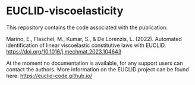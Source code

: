 # EUCLID-viscoelasticity
This repository contains the code associated with the publication:

Marino, E., Flaschel, M., Kumar, S., & De Lorenzis, L. (2022). Automated identification of linear viscoelastic constitutive laws with EUCLID. <a href="https://doi.org/10.1016/j.mechmat.2023.104643" target="_blank">https://doi.org/10.1016/j.mechmat.2023.104643</a>  

At the moment no documentation is available, for any support users can contact the authors. 
More information on the EUCLID project can be found here: <a href="https://euclid-code.github.io/" target="_blank">https://euclid-code.github.io/</a>
